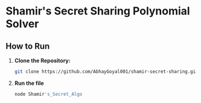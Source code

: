 # Shamir's Secret Sharing Polynomial Solver

## How to Run

1. **Clone the Repository:**

   ```bash
   git clone https://github.com/AbhayGoyal001/shamir-secret-sharing.git
2. **Run the file**

    ```bash
    node Shamir's_Secret_Algo








   
